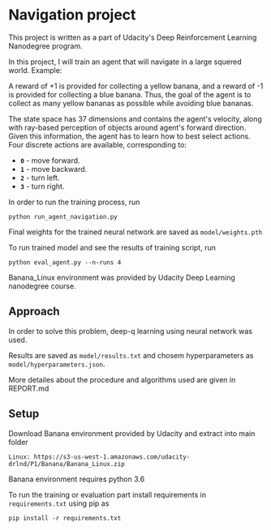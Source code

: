 # Navigation project
This project is written as a part of Udacity's Deep Reinforcement Learning Nanodegree program.

In this project, I will train an agent that will navigate in a large squered world.
Example:

[image1]: https://user-images.githubusercontent.com/10624937/42135619-d90f2f28-7d12-11e8-8823-82b970a54d7e.gif "Trained Agent"

A reward of +1 is provided for collecting a yellow banana, and a reward of -1 is provided for collecting a blue banana.  Thus, the goal of the agent is to collect as many yellow bananas as possible while avoiding blue bananas.  

The state space has 37 dimensions and contains the agent's velocity, along with ray-based perception of objects around agent's forward direction.  Given this information, the agent has to learn how to best select actions.  Four discrete actions are available, corresponding to:
- **`0`** - move forward.
- **`1`** - move backward.
- **`2`** - turn left.
- **`3`** - turn right.


In order to run the training process, run 
``` 
python run_agent_navigation.py
```

Final weights for the trained neural network are saved as `model/weights.pth`

To run trained model and see the results of training script, run 
```
python eval_agent.py --n-runs 4
```

Banana_Linux environment was provided by Udacity Deep Learning nanodegree course.

## Approach
In order to solve this problem, deep-q learning using neural network was used.


Results are saved as `model/results.txt` and chosem hyperparameters as `model/hyperparameters.json`.

More detailes about the procedure and algorithms used are given in REPORT.md

## Setup
Download Banana environment provided by Udacity and extract into main folder

```
Linux: https://s3-us-west-1.amazonaws.com/udacity-drlnd/P1/Banana/Banana_Linux.zip

```


Banana environment requires python 3.6

To run the training or evaluation part install requirements in `requirements.txt` using pip as

```
pip install -r requirements.txt
```
